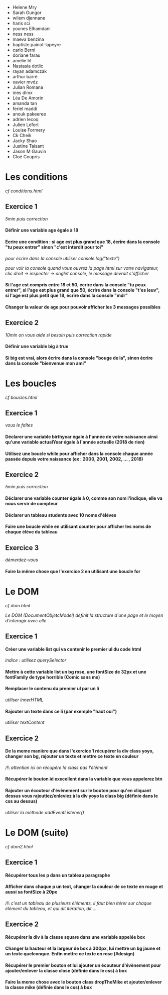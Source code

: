 * Helene Mry
* Sarah Gungor
* wilem djennane
* haris sci
* younes Elhamdani
* ness ness
* maeva benzina
* baptiste painot-lapeyre
* carlo Berni
* doriane farau
* amelie hl
* Nastasia dotlic
* rayan adamczak
* arthur barré
* xavier mvdz
* Julian Romana
* ines dlmx
* Léa De Amorin
* amanda tan
* feriel maddi
* anouk pakeeree
* adrien lecoq
* Julien Lefort
* Louise Formery
* Ck Cheik
* Jacky Shao
* Justine Taisant
* Jason M Gauvin
* Cloé Coupris

# Les conditions

*cf conditions.html*

## Exercice 1 
*5min puis correction*

#### Définir une variable age égale à 18

#### Ecrire une condition : si age est plus grand que 18, écrire dans la console "tu peux entrer" sinon "c'est interdit pour toi"

*pour écrire dans la console utiliser console.log("texte")*

*pour voir la console quand vous ouvrez la page html sur votre navigateur, clic droit -> inspecter -> onglet console, le message devrait s'afficher*

#### Si l'age est compris entre 18 et 50, écrire dans la console "tu peux entrer", si l'age est plus grand que 50, écrire dans la console "t'es ieuv", si l'age est plus petit que 18, écrire dans la console "mdr"

#### Changer la valeur de age pour pouvoir afficher les 3 messages possibles

## Exercice 2
*10min on vous aide si besoin puis correction rapide*

#### Définir une variable big à true

#### Si big est vrai, alors écrire dans la console "bouge de la", sinon écrire dans la console "bienvenue mon ami"

# Les boucles
*cf boucles.html*

## Exercice 1

*vous le faîtes*

#### Déclarer une variable birthyear égale à l'année de votre naissance ainsi qu'une variable actualYear égale à l'année actuelle (2018 de rien)

#### Utilisez une boucle while pour afficher dans la console chaque année passée depuis votre naissance (ex : 2000, 2001, 2002, ... , 2018)

## Exercice 2
*5min puis correction*

#### Déclarer une variable counter égale à 0, comme son nom l'indique, elle va nous servir de compteur

#### Déclarer un tableau students avec 10 noms d'élèves

#### Faire une boucle while en utilisant counter pour afficher les noms de chaque élève du tableau

## Exercice 3

*démerdez-vous*

#### Faire la même chose que l'exercice 2 en utilisant une boucle for

# Le DOM
*cf dom.html*

*Le DOM (DocumentObjetcModel) définit la structure d'une page et le moyen d'interagir avec elle*

## Exercice 1

#### Créer une variable list qui va contenir le premier ul du code html

*indice : utilisez querySelector*

#### Mettre à cette variable list un bg rose, une fontSize de 32px et une fontFamily de type horrible (Comic sans ms)

#### Remplacer le contenu du premier ul par un li
*utiliser innerHTML*

#### Rajouter un texte dans ce li (par exemple "haut oui")
*utiliser textContent*

## Exercice 2

#### De la meme manière que dans l'exercice 1 récupérer la div class yoyo, changer son bg, rajouter un texte et mettre ce texte en couleur
*/!\ attention ici on récupère la class pas l'élément*

#### Récupérer le bouton id execellent dans la variable que vous appelerez btn

#### Rajouter un écouteur d'évènement sur le bouton pour qu'en cliquant dessus vous rajoutiez/enleviez à la div yoyo la class big (définie dans le css au dessus)
*utiliser la méthode addEventListener()*

# Le DOM (suite)
*cf dom2.html*

## Exercice 1

#### Récupérer tous les p dans un tableau paragraphe

#### Afficher dans chaque p un text, changer la couleur de ce texte en rouge et aussi sa fontSize à 20px
*/!\ c'est un tableau de plusieurs éléments, il faut bien itérer sur chaque élément du tableau, et qui dit itération, dit ...*

## Exercice 2 

#### Récupérer la div à la classe square dans une variable appelée box

#### Changer la hauteur et la largeur de box à 300px, lui mettre un bg jaune et un texte quelconque. Enfin mettre ce texte en rose (#design)

#### Récupérer le premier bouton et lui ajouter un écouteur d'évènement pour ajouter/enlever la classe close (définie dans le css) à box

#### Faire la meme chose avec le bouton class dropTheMike et ajouter/enlever la classe mike (définie dans le css) à box
